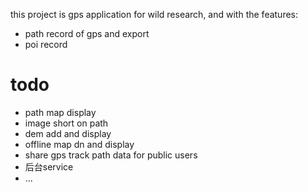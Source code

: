 this project is gps application for wild research, and with the features:
* path record of gps and export
* poi record


# todo
* path map display
* image short on path
* dem add and display
* offline map dn and display
* share gps track path data for public users
* 后台service
* ...